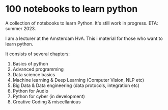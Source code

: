 # 100 notebooks to learn python
A collection of notebooks to learn Python. It's still work in progress. ETA: summer 2023.

I am a lecturer at the Amsterdam HvA. This i material for those who want to learn python.

It consists of several chapters:
1. Basics of python
2. Advanced programming
3. Data science basics
4. Machine learning & Deep Learning (Computer Vision, NLP etc)
5. Big Data & Data engineering (data protocols, integration etc)
6. Python for Audio 
7. Python for cyber (in development)
8. Creative Coding & miscellanious
